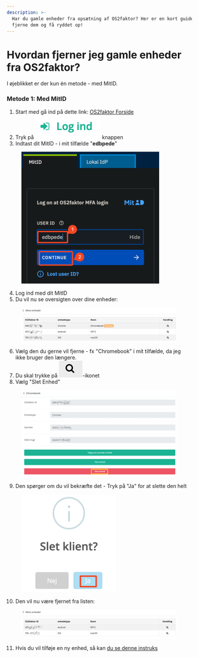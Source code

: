 ```yaml
---
description: >-
  Har du gamle enheder fra opsætning af OS2faktor? Her er en kort guide til at
  fjerne dem og få ryddet op!
---
```


# Hvordan fjerner jeg gamle enheder fra OS2faktor?

I øjeblikket er der kun én metode - med MitID.

### Metode 1: Med MitID

1. Start med gå ind på dette link: [OS2faktor Forside](https://frontend.os2faktor.dk/)
2. Tryk på <img src="../.gitbook/assets/os2faktor-settings-button-01.png" alt="" data-size="line"> knappen
3. Indtast dit MitID - i mit tilfælde "**edbpede**"

<figure><img src="../.gitbook/assets/os2faktor-device-list-01.png" alt="" width="375"><figcaption></figcaption></figure>

4. Log ind med dit MitID
5. Du vil nu se oversigten over dine enheder:

<figure><img src="../.gitbook/assets/os2faktor-remove-device-01.png" alt=""><figcaption></figcaption></figure>

6. Vælg den du gerne vil fjerne - fx "Chromebook" i mit tilfælde, da jeg ikke bruger den længere.
7. Du skal trykke på <img src="../.gitbook/assets/os2faktor-delete-icon-01.png" alt="" data-size="line">-ikonet
8. Vælg "Slet Enhed"

<figure><img src="../.gitbook/assets/os2faktor-confirm-delete-01.png" alt=""><figcaption></figcaption></figure>

9. Den spørger om du vil bekræfte det - Tryk på "Ja" for at slette den helt

<figure><img src="../.gitbook/assets/os2faktor-device-warning-01.png" alt="" width="257"><figcaption></figcaption></figure>

10. Den vil nu være fjernet fra listen:

<figure><img src="../.gitbook/assets/os2faktor-device-removed-01.png" alt=""><figcaption></figcaption></figure>

11. Hvis du vil tilføje en ny enhed, så kan [du se denne instruks](fa-os2faktor-til-din-chromebook.md)

